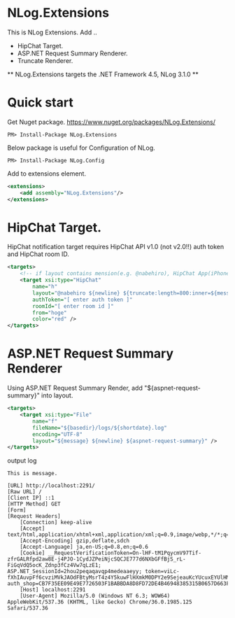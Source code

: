 # NLog.Extensions
This is NLog Extensions. Add ..
- HipChat Target.
- ASP.NET Request Summary Renderer.
- Truncate Renderer.

** NLog.Extensions targets the .NET Framework 4.5, NLog 3.1.0 **

# Quick start
Get Nuget package.
https://www.nuget.org/packages/NLog.Extensions/

```
PM> Install-Package NLog.Extensions
``` 

Below package is useful for Configuration of NLog.
```
PM> Install-Package NLog.Config
```

Add to extensions element.
```XML
<extensions>
	<add assembly="NLog.Extensions"/>
</extensions>
```

# HipChat Target.
HipChat notification target requires HipChat API v1.0 (not v2.0!!) auth token and HipChat room ID.

```XML
<targets>
	<!-- if layout contains mension(e.g. @nabehiro), HipChat App(iPhone) can receive message by push notifications. -->
    <target xsi:type="HipChat"
        name="h"
        layout="@nabehiro ${newline} ${truncate:length=800:inner=${message}}"
        authToken="[ enter auth token ]"
        roomId="[ enter room id ]"
        from="hoge"
        color="red" />
</targets>
```

# ASP.NET Request Summary Renderer
Using ASP.NET Request Summary Render, add "${aspnet-request-summary}" into layout.

```XML
<targets>
	<target xsi:type="File"
        name="f"
        fileName="${basedir}/logs/${shortdate}.log"
        encoding="UTF-8"
        layout="${message} ${newline} ${aspnet-request-summary}" />
</targets>
```

output log

```
This is message.

[URL] http://localhost:2291/
[Raw URL] /
[Client IP] ::1
[HTTP Method] GET
[Form]
[Request Headers]
    [Connection] keep-alive
    [Accept] text/html,application/xhtml+xml,application/xml;q=0.9,image/webp,*/*;q=0.8
    [Accept-Encoding] gzip,deflate,sdch
    [Accept-Language] ja,en-US;q=0.8,en;q=0.6
    [Cookie] __RequestVerificationToken=On-lHF-tM1PqycmV97Tif-zfrGALRfpd2aw8E-j4PJO-1CydJZPeiNjcSQCJE777d6NXbGFfBjS_rL-FiGqVdQ5ocK_Zdnp3fCz4Vw7qLzE1; ASP.NET_SessionId=2hou2peqaqavqp4medeaaeyy; token=viLc-fXhIAuvpFf6cvziMVkJAOdFBtyMsrT4z4Y5kuwFlHXmkM0DPY2e9SejeauKcYUcuxEYUlHM1YUGTv8J8D6vmLQ1; auth_shop=CB7F35EE09E49E7726503F1BABBDA8D8FD72DE4B46948385315B0657D663FB8C35C4624E0424F7A7840EFBA04D4118364DF586F9E96F7DA40F7ABEF0438DD470D033FCF9E81C64F97B32EEB3EE9DB0E79AA5E1A63DCFECD1AE6E6734725681F4597B5129EC566CE28F24E9D3203BC85FE03FE433
    [Host] localhost:2291
    [User-Agent] Mozilla/5.0 (Windows NT 6.3; WOW64) AppleWebKit/537.36 (KHTML, like Gecko) Chrome/36.0.1985.125 Safari/537.36
```
